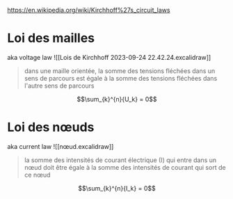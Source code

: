 https://en.wikipedia.org/wiki/Kirchhoff%27s_circuit_laws

# Loi  des mailles
aka voltage law
![[Lois de Kirchhoff 2023-09-24 22.42.24.excalidraw]]
> dans une maille orientée, la somme des tensions fléchées dans un sens de parcours est égale à la somme des tensions fléchées dans l'autre sens de parcours

$$\sum_{k}^{n}{U_k} = 0$$

# Loi des nœuds
aka current law
![[nœud.excalidraw]]
>la somme des intensités de courant électrique (I) qui entre dans un nœud doit être égale à la somme des intensités de courant qui sort de ce nœud

$$\sum_{k}^{n}{I_k} = 0$$
